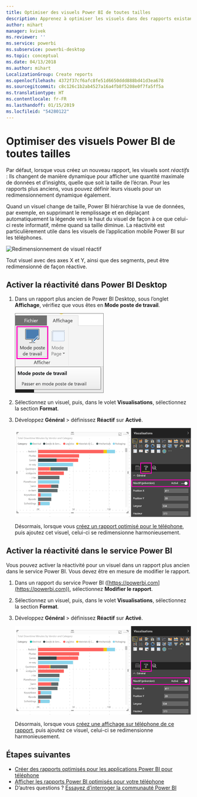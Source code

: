 ```yaml
---
title: Optimiser des visuels Power BI de toutes tailles
description: Apprenez à optimiser les visuels dans des rapports existants de Power BI Desktop et du service Power BI pour les applications Power BI sur téléphone.
author: mihart
manager: kvivek
ms.reviewer: ''
ms.service: powerbi
ms.subservice: powerbi-desktop
ms.topic: conceptual
ms.date: 04/13/2018
ms.author: mihart
LocalizationGroup: Create reports
ms.openlocfilehash: 4372f37cf6afc8fe51d6650ddd888bd41d3ea678
ms.sourcegitcommit: c8c126c1b2ab4527a16a4fb8f5208e0f7fa5ff5a
ms.translationtype: HT
ms.contentlocale: fr-FR
ms.lasthandoff: 01/15/2019
ms.locfileid: "54280122"
---
```

# <a name="optimize-a-power-bi-visual-for-any-size"></a>Optimiser des visuels Power BI de toutes tailles
Par défaut, lorsque vous créez un nouveau rapport, les visuels sont *réactifs* : Ils changent de manière dynamique pour afficher une quantité maximale de données et d’insights, quelle que soit la taille de l’écran. Pour les rapports plus anciens, vous pouvez définir leurs visuels pour un redimensionnement dynamique également.

Quand un visuel change de taille, Power BI hiérarchise la vue de données, par exemple, en supprimant le remplissage et en déplaçant automatiquement la légende vers le haut du visuel de façon à ce que celui-ci reste informatif, même quand sa taille diminue. La réactivité est particulièrement utile dans les visuels de l’application mobile Power BI sur les téléphones.

![Redimensionnement de visuel réactif](media/desktop-create-responsive-visuals/power-bi-responsive-visual.gif)

Tout visuel avec des axes X et Y, ainsi que des segments, peut être redimensionné de façon réactive.

## <a name="turn-on-responsiveness-in-power-bi-desktop"></a>Activer la réactivité dans Power BI Desktop
1. Dans un rapport plus ancien de Power BI Desktop, sous l’onglet **Affichage**, vérifiez que vous êtes en **Mode poste de travail**.
   
    ![Icône Mode poste de travail](media/desktop-create-responsive-visuals/power-bi-desktop-layout.png)
2. Sélectionnez un visuel, puis, dans le volet **Visualisations**, sélectionnez la section **Format**.
3. Développez **Général** > définissez **Réactif** sur **Activé**.
   
    ![Réactif activé](media/desktop-create-responsive-visuals/power-bi-turn-responsive-on.png)
   
     Désormais, lorsque vous [créez un rapport optimisé pour le téléphone](../desktop-create-phone-report.md), puis ajoutez cet visuel, celui-ci se redimensionne harmonieusement.

## <a name="turn-on-responsiveness-in-the-power-bi-service"></a>Activer la réactivité dans le service Power BI
Vous pouvez activer la réactivité pour un visuel dans un rapport plus ancien dans le service Power BI. Vous devez être en mesure de modifier le rapport.

1. Dans un rapport du service Power BI ([https://powerbi.com](https://powerbi.com)), sélectionnez **Modifier le rapport**.
2. Sélectionnez un visuel, puis, dans le volet **Visualisations**, sélectionnez la section **Format**.
3. Développez **Général** > définissez **Réactif** sur **Activé**.
   
    ![Réactif activé](media/desktop-create-responsive-visuals/power-bi-turn-responsive-on.png)
   
     Désormais, lorsque vous [créez une affichage sur téléphone de ce rapport](../desktop-create-phone-report.md), puis ajoutez ce visuel, celui-ci se redimensionne harmonieusement.

## <a name="next-steps"></a>Étapes suivantes
* [Créer des rapports optimisés pour les applications Power BI pour téléphone](../desktop-create-phone-report.md)
* [Afficher les rapports Power BI optimisés pour votre téléphone](../consumer/mobile/mobile-apps-view-phone-report.md)
* D’autres questions ? [Essayez d’interroger la communauté Power BI](http://community.powerbi.com/)

